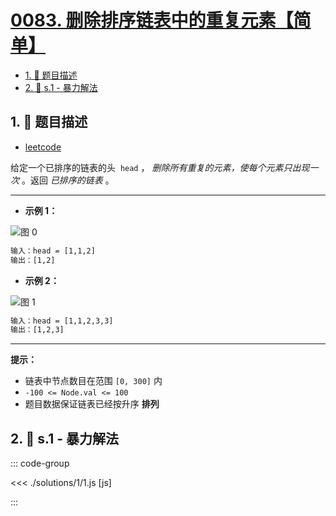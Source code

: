 # [0083. 删除排序链表中的重复元素【简单】](https://github.com/tnotesjs/TNotes.leetcode/tree/main/notes/0083.%20%E5%88%A0%E9%99%A4%E6%8E%92%E5%BA%8F%E9%93%BE%E8%A1%A8%E4%B8%AD%E7%9A%84%E9%87%8D%E5%A4%8D%E5%85%83%E7%B4%A0%E3%80%90%E7%AE%80%E5%8D%95%E3%80%91)

<!-- region:toc -->

- [1. 📝 题目描述](#1--题目描述)
- [2. 🎯 s.1 - 暴力解法](#2--s1---暴力解法)

<!-- endregion:toc -->

## 1. 📝 题目描述

- [leetcode](https://leetcode.cn/problems/remove-duplicates-from-sorted-list)

给定一个已排序的链表的头  `head` ， *删除所有重复的元素，使每个元素只出现一次* 。返回 *已排序的链表* 。

---

- **示例 1：**

![图 0](https://cdn.jsdelivr.net/gh/tnotesjs/imgs@main/2025-08-21-12-17-48.png)

```txt
输入：head = [1,1,2]
输出：[1,2]
```

- **示例 2：**

![图 1](https://cdn.jsdelivr.net/gh/tnotesjs/imgs@main/2025-08-21-12-17-52.png)

```txt
输入：head = [1,1,2,3,3]
输出：[1,2,3]
```

---

**提示：**

- 链表中节点数目在范围 `[0, 300]` 内
- `-100 <= Node.val <= 100`
- 题目数据保证链表已经按升序 **排列**


## 2. 🎯 s.1 - 暴力解法

::: code-group

<<< ./solutions/1/1.js [js]

:::
